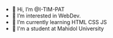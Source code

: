 - 👋 Hi, I’m @I-TIM-PAT
- 👀 I’m interested in WebDev.
- 🌱 I’m currently learning HTML CSS JS
- 🏫 I'm a student at Mahidol University

<!---
I-TIM-PAT/I-TIM-PAT is a ✨ special ✨ repository because its `README.md` (this file) appears on your GitHub profile.
You can click the Preview link to take a look at your changes.
--->

